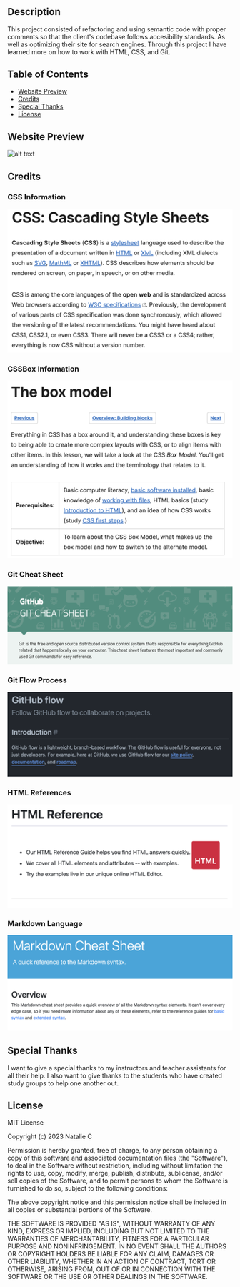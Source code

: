 # <Module1-Challenge>

## Description

This project consisted of refactoring and using semantic code with proper comments so that the client's codebase follows accesibility standards. As well as optimizing their site for search engines. Through this project I have learned more on how to work with HTML, CSS, and Git. 

## Table of Contents
- [Website Preview](#website-preview)
- [Credits](#credits)
- [Special Thanks](#special-thanks)
- [License](#license)

## Website Preview


![alt text](assets/images/Horiseon-Website.png)

## Credits

### CSS Information
![alt text](assets/images/Cascading-Style-Sheets.png)

### CSSBox Information
![alt text](assets/images/CSS-Box-Model.png)

### Git Cheat Sheet
![alt text](assets/images/Github-CheatSheet.png)

### Git Flow Process
![alt text](assets/images/Github-GitFlow.png)

### HTML References
![alt text](assets/images/HTML-Reference.png)

### Markdown Language
![alt text](assets/images/Markdown-Cheat-Sheet.png)

## Special Thanks

I want to give a special thanks to my instructors and teacher assistants for all their help. I also want to give thanks to the students who have created study groups to help one another out. 

## License

MIT License

Copyright (c) 2023 Natalie C

Permission is hereby granted, free of charge, to any person obtaining a copy
of this software and associated documentation files (the "Software"), to deal
in the Software without restriction, including without limitation the rights
to use, copy, modify, merge, publish, distribute, sublicense, and/or sell
copies of the Software, and to permit persons to whom the Software is
furnished to do so, subject to the following conditions:

The above copyright notice and this permission notice shall be included in all
copies or substantial portions of the Software.

THE SOFTWARE IS PROVIDED "AS IS", WITHOUT WARRANTY OF ANY KIND, EXPRESS OR
IMPLIED, INCLUDING BUT NOT LIMITED TO THE WARRANTIES OF MERCHANTABILITY,
FITNESS FOR A PARTICULAR PURPOSE AND NONINFRINGEMENT. IN NO EVENT SHALL THE
AUTHORS OR COPYRIGHT HOLDERS BE LIABLE FOR ANY CLAIM, DAMAGES OR OTHER
LIABILITY, WHETHER IN AN ACTION OF CONTRACT, TORT OR OTHERWISE, ARISING FROM,
OUT OF OR IN CONNECTION WITH THE SOFTWARE OR THE USE OR OTHER DEALINGS IN THE
SOFTWARE.




